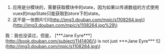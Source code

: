 1. 应用是分模块的，需要获取模块中的state，因为如果以传递数组的方式使用vuex的mapState只能获取到store下的state。
2. 这不是一张图片!\[\]\([http://img3.douban.com/mpic/s1108264.jpg\](http://img3.douban.com/mpic/s1108264.jpg%29\)

我：我也没读过，但是， \[\*\*\*Jane Eyre\*\*\*\]\(http://book.douban.com/subject/1141406/\) is not just \*\*\*Jane Eyre\*\*\* !\[\]\(http://img3.douban.com/mpic/s1108264.jpg\)

